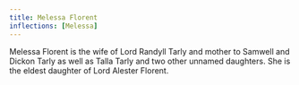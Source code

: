 ```yaml
---
title: Melessa Florent
inflections: [Melessa]
---
```


Melessa Florent is the wife of Lord Randyll Tarly and mother to Samwell and Dickon Tarly as well as Talla Tarly and two other unnamed daughters. She is the eldest daughter of Lord Alester Florent.


